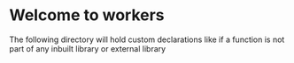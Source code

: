 # Welcome to workers

The following directory will hold
custom declarations like if a function 
is not part of any inbuilt library or external library

